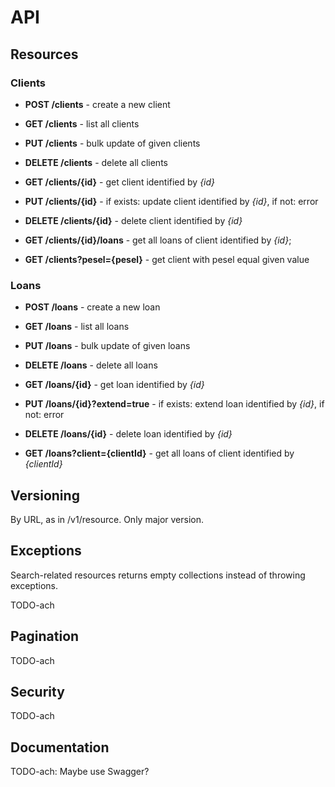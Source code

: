 # API

## Resources

### Clients

- __POST /clients__ - create a new client
- __GET /clients__ - list all clients
- __PUT /clients__ - bulk update of given clients
- __DELETE /clients__ - delete all clients

- __GET /clients/{id}__ - get client identified by _{id}_
- __PUT /clients/{id}__ - if exists: update client identified by _{id}_,
        if not: error
- __DELETE /clients/{id}__ - delete client identified by _{id}_

- __GET /clients/{id}/loans__ - get all loans of client identified by _{id}_;
        

- __GET /clients?pesel={pesel}__ - get client with pesel equal given value


### Loans

- __POST /loans__ - create a new loan
- __GET /loans__ - list all loans
- __PUT /loans__ - bulk update of given loans
- __DELETE /loans__ - delete all loans

- __GET /loans/{id}__ - get loan identified by _{id}_
- __PUT /loans/{id}?extend=true__ - if exists: extend loan identified by _{id}_,
        if not: error
- __DELETE /loans/{id}__ - delete loan identified by _{id}_

- __GET /loans?client={clientId}__ - get all loans of client identified
        by _{clientId}_


## Versioning

By URL, as in /v1/resource. Only major version.


## Exceptions

Search-related resources returns empty collections instead of throwing 
exceptions.

TODO-ach

## Pagination

TODO-ach

## Security

TODO-ach

## Documentation

TODO-ach: Maybe use Swagger?
